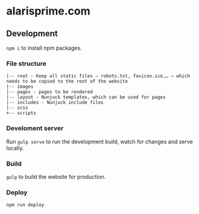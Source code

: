# alarisprime.com

## Development

`npm i` to install npm packages.

### File structure

	|-- root - Keep all static files — robots.txt, favicon.ico,… – which needs to be copied to the root of the website
	|-- images 
	|-- pages - pages to be rendered
	|-- layout - Nunjuck templates, which can be used for pages
	|-- includes - Nunjuck include files
	|-- scss 
	+-- scripts

### Develoment server

Run `gulp serve` to run the development build, watch for changes and serve locally.

### Build

`gulp` to build the website for production.

### Deploy

`npm run deploy`

